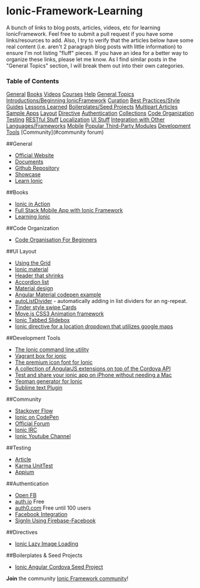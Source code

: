 Ionic-Framework-Learning
==================

A bunch of links to blog posts, articles, videos, etc for learning IonicFramework. Feel free to submit a pull request if you have some links/resources to add. Also, I try to verify that the articles below have some real content (i.e. aren't 2 paragraph blog posts with little information) to ensure I'm not listing "fluff" pieces. If you have an idea for a better way to organize these links, please let me know. As I find similar posts in the "General Topics" section, I will break them out into their own categories.

### Table of Contents
[General](#general)
[Books](#books)
[Videos](#videos)
[Courses](#courses)
[Help](#help)
[General Topics](#general-topics)
[Introductions/Beginning IonicFramework](#introductionsbeginning-IonicFramework)
[Curation](#curation)
[Best Practices/Style Guides](#best-practicesstyle-guides)
[Lessons Learned](#lessons-learned)
[Boilerplates/Seed Projects](#boilerplatesseed-projects)
[Multipart Articles](#multipart-articles)
[Sample Apps](#sample-apps)
[Layout](#ui-layout)
[Directive](#directive)
[Authentication](#authentication)
[Collections](#collections--ngrepeat-stuff)
[Code Organization](#code-organization)
[Testing](#testing)
[RESTful Stuff](#restful-stuff)
[Localization](#localization)
[UI Stuff](#ui-stuff)
[Integration with Other Languages/Frameworks](#integration-with-other-languagesframeworks)
[Mobile](#mobile)
[Popular Third-Party Modules](#popular-third-party-modules)
[Development Tools](#development-tools)
[Community](#community forum)

##General
* [Official Website](http://ionicframework.com)
* [Documents](http://ionicframework.com/docs/)
* [Github Repository](https://github.com/driftyco/ionic)
* [Showcase](http://showcase.ionicframework.com/)
* [Learn Ionic](http://learn.ionicframework.com/)

##Books
* [Ionic in Action](http://www.manning.com/wilken/?a_aid=ionicinaction)
* [Full Stack Mobile App with Ionic Framework](http://www.amazon.it/Stack-Mobile-Ionic-Framework-English-ebook/dp/B00QF1H380/ref=sr_1_1?ie=UTF8&qid=1423560887&sr=8-1&keywords=full+stack+ionic)
* [Learning Ionic](https://www.packtpub.com/application-development/learning-ionic)

##Code Organization
* [Code Organisation For Beginners](http://www.joshmorony.com/organising-code-in-an-ionic-application-for-beginners/)

##UI Layout
* [Using the Grid](http://learn.ionicframework.com/formulas/using-the-grid/)
* [Ionic material](https://github.com/zachsoft/Ionic-Material)
* [Header that shrinks](https://github.com/driftyco/ionic-ion-header-shrink)
* [Accordion list](http://codepen.io/ionic/pen/uJkCz)
* [Material design](https://material.angularjs.org/)
* [Angular Material codepen example](http://codepen.io/itamarCohen/pen/gbgxaJ)
* [autoListDivider](https://github.com/andrewmcgivery/ionic-ion-autoListDivider) - automatically adding in list dividers for an ng-repeat.
* [Tinder style swipe Cards](http://devdactic.com/optimize-tinder-cards/)
* [Move.js CSS3 Animation framework](https://github.com/visionmedia/move.js)
* [Ionic Tabbed Slidebox](https://github.com/saravmajestic/ionic/tree/master/tabbedSlideBox)
* [Ionic directive for a location dropdown that utilizes google maps](https://github.com/israelidanny/ion-google-place)

##Development Tools
* [The Ionic command line utility](https://www.npmjs.com/package/ionic) 
* [Vagrant box for ionic](https://github.com/driftyco/ionic-box) 
* [The premium icon font for Ionic](http://ionicons.com/) 
* [A collection of AngularJS extensions on top of the Cordova API](http://ngcordova.com/) 
* [Test and share your ionic app on iPhone without needing a Mac](http://apps.ionic.io/view-app)
* [Yeoman generator for Ionic](https://github.com/diegonetto/generator-ionic)
* [Sublime text Plugin](https://github.com/imsingh/ionic-sublime-plugin)

##Community
* [Stackover Flow](http://stackoverflow.com/questions/tagged/ionic-framework)
* [Ionic on CodePen](http://codepen.io/ionic/)
* [Official Forum](http://forum.ionicframework.com/)
* [Ionic IRC](http://webchat.freenode.net/?randomnick=1&channels=%23ionic&uio=d4)
* [Ionic Youtube Channel](https://www.youtube.com/channel/UChYheBnVeCfhCmqZfCUdJQw)

##Testing
* [Article](http://bradb.net/unit-testing-with-the-ionic-framework/)
* [Karma UnitTest](http://forum.ionicframework.com/t/ionic-and-karma-unittest/8799)
* [Appium](http://appium.io/)

##Authentication
* [Open FB](https://github.com/ccoenraets/OpenFB) 
* [auth.io](https://oauth.io/) Free
* [auth0.com](https://auth0.com/) Free until 100 users
* [Facebook Integration](http://ccoenraets.github.io/ionic-tutorial/ionic-facebook-integration.html)
* [SignIn Using Firebase-Facebook](https://dzone.com/articles/sign-firebase-facebook-using)

##Directives
* [Ionic Lazy Image Loading](https://github.com/paveisistemas/ionic-image-lazy-load)

##Boilerplates & Seed Projects
* [Ionic Angular Cordova Seed Project](https://github.com/driftyco/ionic-angular-cordova-seed)

**Join** the community [Ionic Framework community](https://www.facebook.com/groups/1621534151458709/)!






